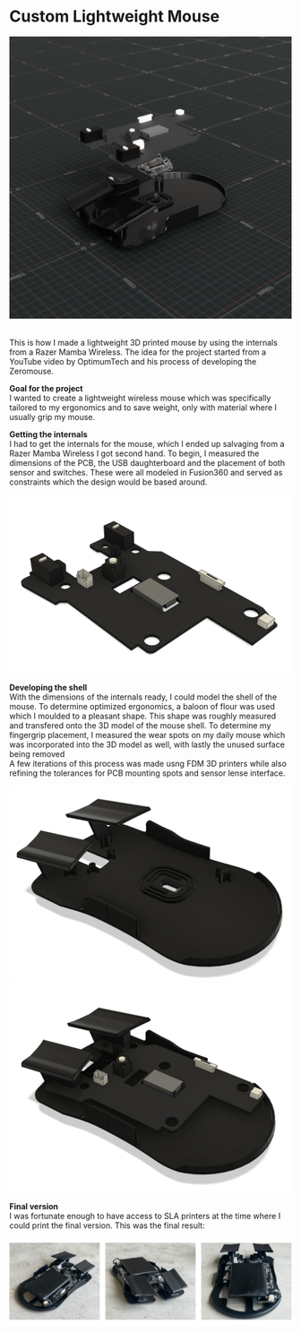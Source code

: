 # Custom Lightweight Mouse

![Alt text](https://raw.githubusercontent.com/DitlevB/CustomMouse/main/images/Exploded%20view.PNG)

<br/> 
This is how I made a lightweight 3D printed mouse by using the internals from a Razer Mamba Wireless. 
The idea for the project started from a YouTube video by OptimumTech and his process of developing the Zeromouse.
<br/> 

**Goal for the project**<br/> 
I wanted to create a lightweight wireless mouse which was specifically tailored to my ergonomics and to save weight, only with material where I usually grip my mouse.<br/> 

**Getting the internals**<br/> 
I had to get the internals for the mouse, which I ended up salvaging from a Razer Mamba Wireless I got second hand. To begin, I measured the dimensions of the PCB, the USB daughterboard and the placement of both sensor and switches. 
These were all modeled in Fusion360 and served as constraints which the design would be based around.<br/> 

![Alt text](https://raw.githubusercontent.com/DitlevB/CustomMouse/main/images/PCB%20Model.PNG)

**Developing the shell**<br/> 
With the dimensions of the internals ready, I could model the shell of the mouse. To determine optimized ergonomics, a baloon of flour was used which I moulded to a pleasant shape. This shape was roughly measured and transfered onto the 3D model of the mouse shell. To determine my fingergrip placement, I measured the wear spots on my daily mouse which was incorporated into the 3D model as well, with lastly the unused surface being removed<br/> 
A few iterations of this process was made usng FDM 3D printers while also refining the tolerances for PCB mounting spots and sensor lense interface.<br/> 

![Alt text](https://raw.githubusercontent.com/DitlevB/CustomMouse/main/images/Base%20Model.PNG)
![Alt text](https://raw.githubusercontent.com/DitlevB/CustomMouse/main/images/Assembly.PNG)


**Final version**<br/> 
I was fortunate enough to have access to SLA printers at the time where I could print the final version. This was the final result:<br/> 

![Alt text](https://raw.githubusercontent.com/DitlevB/CustomMouse/main/images/Final.png)
